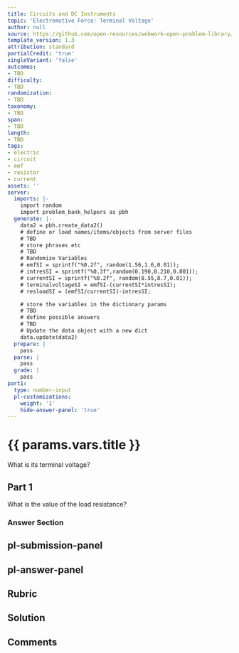 ```yaml
---
title: Circuits and DC Instruments
topic: 'Electromotive Force: Terminal Voltage'
author: null
source: https://github.com/open-resources/webwork-open-problem-library/tree/master/Contrib/BrockPhysics/College_Physics_Urone/21.Circuits_and_DC_Instruments/21-02.Electromotive_Force_Terminal_Voltage/NU_U17_21_02_016.pg
template_version: 1.3
attribution: standard
partialCredit: 'true'
singleVariant: 'false'
outcomes:
- TBD
difficulty:
- TBD
randomization:
- TBD
taxonomy:
- TBD
span:
- TBD
length:
- TBD
tags:
- electric
- circuit
- emf
- resistor
- current
assets: ''
server:
  imports: |-
    import random
    import problem_bank_helpers as pbh
  generate: |-
    data2 = pbh.create_data2()
    # define or load names/items/objects from server files
    # TBD
    # store phrases etc
    # TBD
    # Randomize Variables
    # emfSI = sprintf("%0.2f", random(1.56,1.6,0.01));
    # intresSI = sprintf("%0.3f",random(0.190,0.210,0.001));
    # currentSI = sprintf("%0.2f", random(8.55,8.7,0.01));
    # terminalvoltageSI = emfSI-(currentSI*intresSI);
    # resloadSI = (emfSI/currentSI)-intresSI;

    # store the variables in the dictionary params
    # TBD
    # define possible answers
    # TBD
    # Update the data object with a new dict
    data.update(data2)
  prepare: |
    pass
  parse: |
    pass
  grade: |
    pass
part1:
  type: number-input
  pl-customizations:
    weight: '1'
    hide-answer-panel: 'true'
---
```


# {{ params.vars.title }} 


What is its terminal voltage?

## Part 1 
What is the value of the load resistance? 


 ### Answer Section


## pl-submission-panel 


## pl-answer-panel 


## Rubric 


## Solution 


## Comments 



